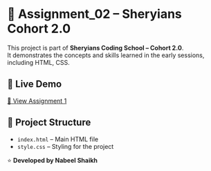 # 📝 Assignment_02 – Sheryians Cohort 2.0

This project is part of **Sheryians Coding School – Cohort 2.0**.  
It demonstrates the concepts and skills learned in the early sessions, including HTML, CSS.

## 🚀 Live Demo  
[🔗 View Assignment 1](https://cohort2-assignment2.netlify.app/)

## 📂 Project Structure
- `index.html` – Main HTML file  
- `style.css` – Styling for the project  

⭐ **Developed by Nabeel Shaikh**
